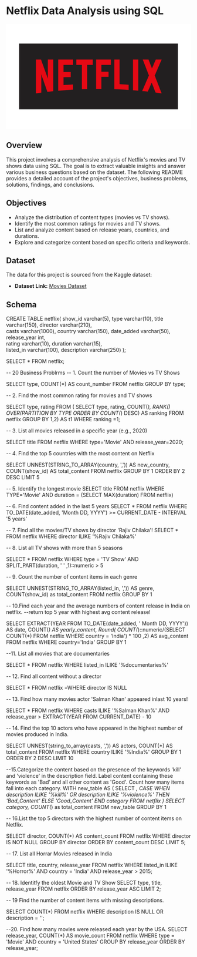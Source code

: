 # Netflix Data Analysis using SQL

![Netflix-logo](https://github.com/25Mrunal/SQL-Netflix-Projrct/blob/main/netflix-logo.png)

## Overview
This project involves a comprehensive analysis of Netflix's movies and TV shows data using SQL. The goal is to extract valuable insights and answer various business questions based on the dataset. The following README provides a detailed account of the project's objectives, business problems, solutions, findings, and conclusions.

## Objectives

- Analyze the distribution of content types (movies vs TV shows).
- Identify the most common ratings for movies and TV shows.
- List and analyze content based on release years, countries, and durations.
- Explore and categorize content based on specific criteria and keywords.

## Dataset
The data for this project is sourced from the Kaggle dataset:

- **Dataset Link:** [Movies Dataset](https://www.kaggle.com/datasets/shivamb/netflix-shows?resource=download)

## Schema

CREATE TABLE netflix(
show_id	varchar(5),
type varchar(10),
title varchar(150),
director varchar(210),	
casts varchar(1000),
country	varchar(150),
date_added	varchar(50),
release_year int,	
rating	varchar(10),
duration varchar(15),	
listed_in varchar(100),	
description varchar(250)
);

SELECT * FROM netflix;


-- 20 Business Problrms
-- 1. Count the number of Movies vs TV Shows

SELECT 
  type, COUNT(*) AS count_number 
  FROM netflix 
  GROUP BY type;

-- 2. Find the most common rating for movies and TV shows

SELECT 
  type,
  rating
  FROM 
  (
SELECT 
  type,
  rating,
  COUNT(*),
  RANK() OVER(PARTITION BY TYPE ORDER BY COUNT(*) DESC) AS ranking
  FROM netflix
  GROUP BY 1,2) AS t1
  WHERE ranking =1;
  
  
-- 3. List all movies released in a specific year (e.g., 2020)

SELECT
  title 
  FROM netflix 
  WHERE type='Movie' AND release_year=2020;
  
-- 4. Find the top 5 countries with the most content on Netflix

SELECT
  UNNEST(STRING_TO_ARRAY(country, ',')) AS new_country,
  COUNT(show_id) AS total_content
  FROM netflix
  GROUP BY 1
  ORDER BY 2 DESC
  LIMIT 5

-- 5. Identify the longest movie
SELECT title 
  FROM netflix 
  WHERE 
  TYPE='Movie' AND duration = (SELECT MAX(duration) FROM netflix)
  
-- 6. Find content added in the last 5 years
SELECT  *
  FROM netflix 
  WHERE
  TO_DATE(date_added, 'Month DD, YYYY') >= CURRENT_DATE - INTERVAL '5 years'


-- 7. Find all the movies/TV shows by director 'Rajiv Chilaka'!
SELECT * 
  FROM netflix 
  WHERE director 
  ILIKE '%Rajiv Chilaka%'
  
--  8. List all TV shows with more than 5 seasons

SELECT 
  * 
  FROM netflix 
  WHERE type = 'TV Show' 
  AND
  SPLIT_PART(duration, ' ' ,1)::numeric > 5 
  
-- 9. Count the number of content items in each genre

SELECT
  UNNEST(STRING_TO_ARRAY(listed_in, ',')) AS genre,
  COUNT(show_id) as total_content
FROM netflix
GROUP BY 1

-- 10.Find each year and the average numbers of content release in India on netflix. 
--return top 5 year with highest avg content release!

SELECT 
  EXTRACT(YEAR FROM TO_DATE(date_added, '	Month DD, YYYY')) AS date,
  COUNT(*) AS yearly_content,
  Round(
  COUNT(*)::numeric/(SELECT COUNT(*) FROM netflix WHERE country = 'India') * 100 
  ,2) AS avg_content
FROM netflix 
WHERE country='India'
GROUP BY 1

--11. List all movies that are documentaries

SELECT * FROM netflix
WHERE
listed_in ILIKE '%documentaries%'

-- 12. Find all content without a director

SELECT * 
  FROM netflix 
  =WHERE director IS NULL
  
-- 13. Find how many movies actor 'Salman Khan' appeared inlast 10 years!

SELECT * FROM netflix
  WHERE
  casts ILIKE '%Salman Khan%'
  AND
  release_year > EXTRACT(YEAR FROM CURRENT_DATE) - 10

-- 14. Find the top 10 actors who have appeared in the highest number of movies produced in India.

SELECT 
UNNEST(string_to_array(casts, ',')) AS actors,
COUNT(*) AS total_content
FROM netflix
WHERE country ILIKE '%India%'
GROUP BY 1
ORDER BY 2 DESC
LIMIT 10

--15.Categorize the content based on the presence of the keywords 'kill' and 'violence' in the description field. Label content containing these keywords as 'Bad' and all other content as 'Good'. Count how many items fall into each category.
WITH new_table
AS
(
SELECT *,
  CASE
  WHEN
  description ILIKE '%kill%' OR
  description ILIKE '%violence%' THEN 'Bad_Content'
  ELSE 'Good_Content'
  END category
  FROM netflix
)
SELECT
  category,
  COUNT(*) as total_content
  FROM new_table
  GROUP BY 1

-- 16.List the top 5 directors with the highest number of content items on Netflix.

SELECT director, COUNT(*) AS content_count
FROM netflix
WHERE director IS NOT NULL
GROUP BY director
ORDER BY content_count DESC
LIMIT 5;

-- 17. List all Horrar Movies released in India

SELECT title, country, release_year
FROM netflix
WHERE listed_in ILIKE '%Horror%' AND country = 'India' AND release_year > 2015;

-- 18. Identitfy the oldest Movie and TV Show
SELECT type, title, release_year
FROM netflix
ORDER BY release_year ASC
LIMIT 2;

-- 19 Find the number of content items with missing descriptions.

SELECT COUNT(*)
FROM netflix
WHERE description IS NULL OR description = '';

--20. Find how many movies were released each year by the USA.
SELECT  release_year, COUNT(*) AS movie_count
FROM netflix
WHERE type = 'Movie' AND country = 'United States'
GROUP BY release_year
ORDER BY release_year;

